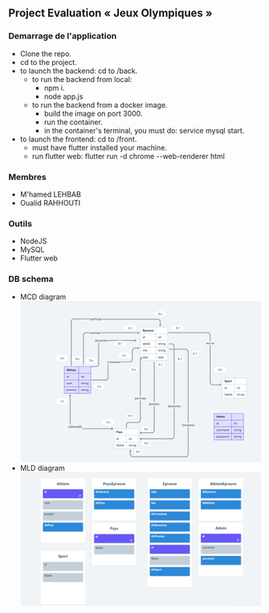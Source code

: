 ## Project Evaluation « Jeux Olympiques »

### Demarrage de l'application
- Clone the repo.
- cd to the project.
- to launch the backend: cd to /back.
  - to run the backend from local:
    - npm i.
    - node app.js
  - to run the backend from a docker image.
    - build the image on port 3000.
    - run the container.
    - in the container's terminal, you must do: service mysql start.
- to launch the frontend: cd to /front.
  - must have flutter installed your machine.
  - run flutter web: flutter run -d chrome --web-renderer html

### Membres
* M'hamed LEHBAB
* Oualid RAHHOUTI

### Outils
* NodeJS
* MySQL
* Flutter web

### DB schema
- MCD diagram
![alt text](image.png)
- MLD diagram
![alt text](image-1.png)